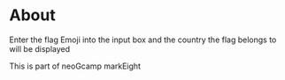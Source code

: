 # About
Enter the flag Emoji into the input box and the country the flag belongs to will be displayed

This is part of neoGcamp markEight

